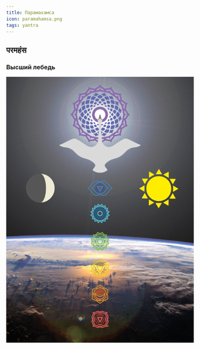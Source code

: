```yaml
---
title: Парамахамса
icon: paramahamsa.png
tags: yantra
---
```


## परमहंस

### Высший лебедь

![Парамахамса](./paramahamsa.png)
